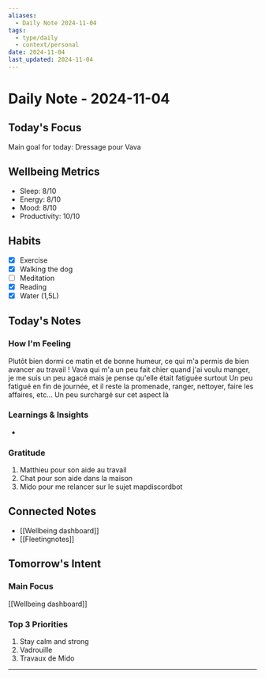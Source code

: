 ```yaml
---
aliases: 
  - Daily Note 2024-11-04
tags: 
  - type/daily
  - context/personal
date: 2024-11-04
last_updated: 2024-11-04
---
```

# Daily Note - 2024-11-04

## Today's Focus
Main goal for today: 
Dressage pour Vava

## Wellbeing Metrics
- Sleep: 8/10
- Energy: 8/10
- Mood: 8/10
- Productivity: 10/10

## Habits
- [x] Exercise
- [x] Walking the dog
- [ ] Meditation
- [x] Reading
- [x] Water (1,5L)

## Today's Notes
### How I'm Feeling
Plutôt bien dormi ce matin et de bonne humeur, ce qui m'a permis de bien avancer au travail !
Vava qui m'a un peu fait chier quand j'ai voulu manger, je me suis un peu agacé mais je pense qu'elle était fatiguée surtout
Un peu fatigué en fin de journée, et il reste la promenade, ranger, nettoyer, faire les affaires, etc... Un peu surchargé sur cet aspect là

### Learnings & Insights
- 

### Gratitude
1. Matthieu pour son aide au travail
2. Chat pour son aide dans la maison
3. Mido pour me relancer sur le sujet mapdiscordbot

## Connected Notes
- [[Wellbeing dashboard]]
- [[Fleetingnotes]]


## Tomorrow's Intent
### Main Focus
[[Wellbeing dashboard]]

### Top 3 Priorities
1. Stay calm and strong
2. Vadrouille
3. Travaux de Mido
---